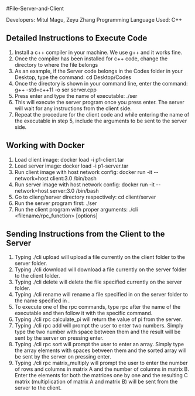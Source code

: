 #File-Server-and-Client

Developers: Mitul Magu, Zeyu Zhang
Programming Language Used: C++


## Detailed Instructions to Execute Code
1. Install a c++ compiler in your machine. We use g++ and it works fine.
2. Once the compiler has been installed for c++ code, change the directory to where the file belongs
3. As an example, if the Server code belongs in the Codes folder in your Desktop, type the command: cd Desktop/Codes 
4. Once the directory is shown in your command line, enter the command: g++ -std=c++11 -o ser server.cpp
5. Press enter and type the name of executable: ./ser
6. This will execute the server program once you press enter. The server will wait for any instructions from the client side.
7. Repeat the procedure for the client code and while entering the name of the executable in step 5, include the arguments to be sent to the server side.

## Working with Docker

1. Load client image: docker load -i p1-client.tar
2. Load server image: docker load -i p1-server.tar
3. Run client image with host network config: docker run -it --network=host client:3.0 /bin/bash
4. Run server image with host network config: docker run -it --network=host server:3.0 /bin/bash
5. Go to clieng/server directory respectively: cd client/server
6. Run the server program first: ./ser
7. Run the client program with proper arguments: ./cli <command> <filename/rpc_function> [options]

## Sending Instructions from the Client to the Server
1. Typing ./cli upload <filename> will upload a file currently on the client folder to the server folder.
2. Typing ./cli download <filename> will download a file currently on the server folder to the client folder.
3. Typing ./cli delete <filename> will delete the file specified currently on the server folder.
4. Typing ./cli rename <filename1> <filename2> will rename a file specified in <filename1> on the server folder to the name specified in <filename2>.
5. To execute one of the rpc commands, type rpc after the name of the executable and then follow it with the specific command.
6. Typing ./cli rpc calculate_pi will return the value of pi from the server.
7. Typing ./cli rpc add will prompt the user to enter two numbers. Simply type the two number with space between them and the result will be sent by the server on pressing enter.
8. Typing ./cli rpc sort will prompt the user to enter an array. Simply type the array elements with spaces between them and the sorted array will be sent by the server on pressing enter.
9. Typing ./cli rpc matrix_multiply will prompt the user to enter the number of rows and columns in matrix A and the number of columns in matrix B. Enter the elements for both the matrices one by one and the resulting C matrix (multiplication of matrix A and matrix B) will be sent from the server to the client. 
